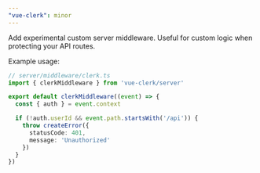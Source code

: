 ```yaml
---
"vue-clerk": minor
---
```


Add experimental custom server middleware. Useful for custom logic when protecting your API routes.

Example usage:

```ts
// server/middleware/clerk.ts
import { clerkMiddleware } from 'vue-clerk/server'

export default clerkMiddleware((event) => {
  const { auth } = event.context

  if (!auth.userId && event.path.startsWith('/api')) {
    throw createError({
      statusCode: 401,
      message: 'Unauthorized'
    })
  }
})
```
